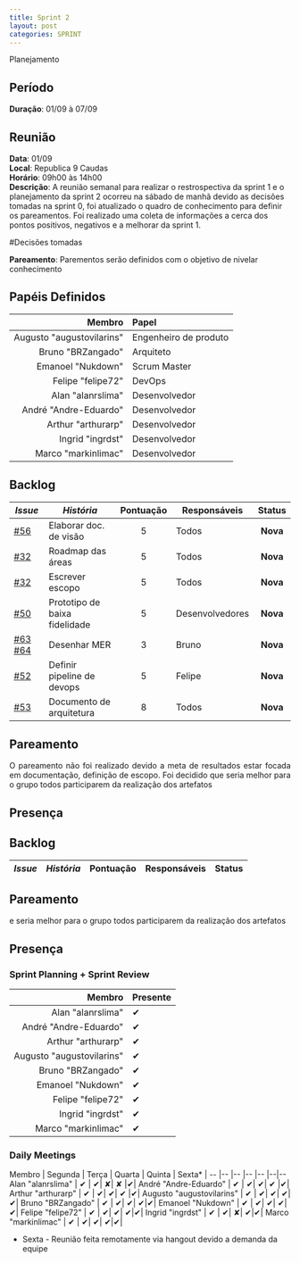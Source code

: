 ```yaml
---
title: Sprint 2
layout: post
categories: SPRINT
---
```

Planejamento

## Período

**Duração**: 01/09 à 07/09

## Reunião

<b>Data</b>: 01/09 <br/>
<b>Local</b>: Republica 9 Caudas<br/>
<b>Horário</b>: 09h00 às 14h00<br/>
<b>Descrição</b>: A reunião semanal para realizar o restrospectiva da sprint 1 e o planejamento da sprint 2 ocorreu na sábado de manhã devido as decisões tomadas na sprint 0, foi atualizado o quadro de conhecimento para definir os pareamentos. Foi realizado uma coleta de informações a cerca dos pontos positivos, negativos e a melhorar da sprint 1.


#Decisões tomadas

<b>Pareamento</b>: Parementos serão definidos com o objetivo de nivelar conhecimento


## Papéis Definidos

|Membro|Papel|
|-:|:-|
|Augusto "augustovilarins" | Engenheiro de produto|
|Bruno "BRZangado" | Arquiteto|
|Emanoel "Nukdown" | Scrum Master|
|Felipe "felipe72" | DevOps|  
|Alan "alanrslima" | Desenvolvedor|
|André "Andre-Eduardo" | Desenvolvedor|
|Arthur "arthurarp" | Desenvolvedor|
|Ingrid "ingrdst" | Desenvolvedor|
|Marco "markinlimac" | Desenvolvedor|



## Backlog

| *Issue* | ***História*** | **Pontuação** | **Responsáveis** | **Status** |
| ------ | ------------ |     :---:     |  ---------------- | :---:  |
| [#56](https://github.com/fga-eps-mds/2018.2-GamesBI/issues/56) | Elaborar doc. de visão |     5    |  Todos | **Nova**  |
| [#32](https://github.com/fga-eps-mds/2018.2-GamesBI/issues/32) | Roadmap das áreas |     5    |  Todos | **Nova**  |
| [#32](https://github.com/fga-eps-mds/2018.2-GamesBI/issues/32) | Escrever escopo |     5    |  Todos | **Nova**  |
| [#50](https://github.com/fga-eps-mds/2018.2-GamesBI/issues/50) | Prototipo de baixa fidelidade |     5    |  Desenvolvedores | **Nova**  |
| [#63 ](https://github.com/fga-eps-mds/2018.2-GamesBI/issues/63)[#64 ](https://github.com/fga-eps-mds/2018.2-GamesBI/issues/64) | Desenhar MER |     3    |  Bruno | **Nova**  |
| [#52 ](https://github.com/fga-eps-mds/2018.2-GamesBI/issues/52) | Definir pipeline de devops |     5    |  Felipe | **Nova**  |
| [#53](https://github.com/fga-eps-mds/2018.2-GamesBI/issues/53) | Documento de arquitetura |     8    |  Todos | **Nova**  |


## Pareamento

<p align = "justify"> O pareamento não foi realizado devido a meta de resultados estar focada em documentação, definição de escopo. Foi decidido que seria melhor para o grupo todos participarem da realização dos artefatos</p>

## Presença
## Backlog

| *Issue* | ***História*** | **Pontuação** | **Responsáveis** | **Status** |
| ------ | ------------ |     :---:     |  ---------------- | :---:  |


## Pareamento
e seria melhor para o grupo todos participarem da realização dos artefatos</p>

## Presença
### Sprint Planning + Sprint Review

Membro | Presente
---:|:---
Alan "alanrslima" | &#10004; |
André "Andre-Eduardo" | &#10004; |
Arthur "arthurarp" |&#10004; |
Augusto "augustovilarins" | &#10004; |
Bruno "BRZangado" | &#10004;
Emanoel "Nukdown" | &#10004; |
Felipe "felipe72" | &#10004; |
Ingrid "ingrdst" | &#10004; |
Marco "markinlimac" | &#10004; |

### Daily Meetings


Membro | Segunda | Terça | Quarta | Quinta | Sexta* |
-- |-- |-- |-- |-- |--|--
Alan "alanrslima" | &#10004; | &#10004;| &#x2718;| &#x2718; |&#10004;|
André "Andre-Eduardo" | &#10004; | &#10004;| &#10004;| &#10004; |&#10004;|
Arthur "arthurarp" | &#10004; | &#10004;| &#10004;| &#10004; |&#10004;|
Augusto "augustovilarins" | &#10004; | &#10004;| &#10004;| &#10004;|&#10004;|
Bruno "BRZangado" | &#10004; | &#10004;| &#10004;| &#10004;|&#10004;|
Emanoel "Nukdown" | &#10004; | &#10004;| &#10004;| &#10004;|&#10004;|
Felipe "felipe72" | &#10004; | &#10004;| &#10004;| &#10004;|&#10004;|
Ingrid "ingrdst" | &#10004; | &#10004;| &#x2718;| &#10004;|&#10004;|
Marco "markinlimac" | &#10004; | &#10004;| &#10004;| &#10004;|&#10004;|



* Sexta -  Reunião feita remotamente via hangout devido a demanda da equipe
